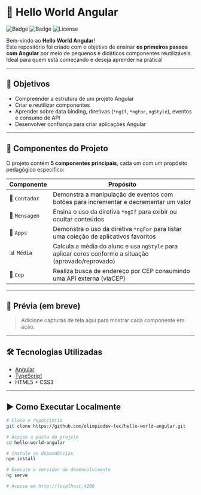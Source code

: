 # 👋 Hello World Angular

![Badge](https://img.shields.io/badge/status-em%20desenvolvimento-yellow)
![Badge](https://img.shields.io/badge/angular-v16-red)
![License](https://img.shields.io/github/license/olimpiodev-tec/hello-world-angular)

Bem-vindo ao **Hello World Angular**!  
Este repositório foi criado com o objetivo de ensinar **os primeiros passos com Angular** por meio de pequenos e didáticos componentes reutilizáveis. Ideal para quem está começando e deseja aprender na prática!

---

## 🎯 Objetivos

- Compreender a estrutura de um projeto Angular
- Criar e reutilizar componentes
- Aprender sobre data binding, diretivas (`*ngIf`, `*ngFor`, `ngStyle`), eventos e consumo de API
- Desenvolver confiança para criar aplicações Angular

---

## 🧩 Componentes do Projeto

O projeto contém **5 componentes principais**, cada um com um propósito pedagógico específico:

| Componente | Propósito |
|-----------|-----------|
| 🔢 `Contador` | Demonstra a manipulação de eventos com botões para incrementar e decrementar um valor |
| 💬 `Mensagem` | Ensina o uso da diretiva `*ngIf` para exibir ou ocultar conteúdos |
| 📱 `Apps` | Demonstra o uso da diretiva `*ngFor` para listar uma coleção de aplicativos favoritos |
| 📊 `Média` | Calcula a média do aluno e usa `ngStyle` para aplicar cores conforme a situação (aprovado/reprovado) |
| 📮 `Cep` | Realiza busca de endereço por CEP consumindo uma API externa (viaCEP) |

---

## 📸 Prévia (em breve)

> Adicione capturas de tela aqui para mostrar cada componente em ação.

---

## 🛠️ Tecnologias Utilizadas

- [Angular](https://angular.io/)
- [TypeScript](https://www.typescriptlang.org/)
- HTML5 + CSS3

---

## ▶️ Como Executar Localmente

```bash
# Clone o repositório
git clone https://github.com/olimpiodev-tec/hello-world-angular.git

# Acesse a pasta do projeto
cd hello-world-angular

# Instale as dependências
npm install

# Execute o servidor de desenvolvimento
ng serve

# Acesse em http://localhost:4200
